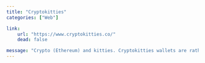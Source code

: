 ```yaml
---
title: "Cryptokitties"
categories: ["Web"]

link:
    url: "https://www.cryptokitties.co/"
    dead: false

message: "Crypto (Ethereum) and kitties. Cryptokitties wallets are rather cumbersome for non US residents, though."
---
```

